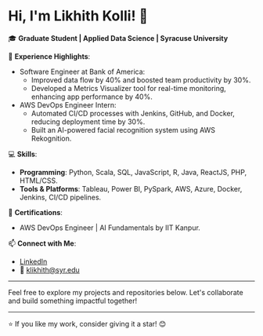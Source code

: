 # Hi, I'm Likhith Kolli! 👋

🎓 **Graduate Student | Applied Data Science | Syracuse University**

💼 **Experience Highlights**:
- Software Engineer at Bank of America:
  - Improved data flow by 40% and boosted team productivity by 30%.
  - Developed a Metrics Visualizer tool for real-time monitoring, enhancing app performance by 40%.
- AWS DevOps Engineer Intern:
  - Automated CI/CD processes with Jenkins, GitHub, and Docker, reducing deployment time by 30%.
  - Built an AI-powered facial recognition system using AWS Rekognition.

💻 **Skills**:
- **Programming**: Python, Scala, SQL, JavaScript, R, Java, ReactJS, PHP, HTML/CSS.
- **Tools & Platforms**: Tableau, Power BI, PySpark, AWS, Azure, Docker, Jenkins, CI/CD pipelines.


🌟 **Certifications**:
- AWS DevOps Engineer | AI Fundamentals by IIT Kanpur.

📫 **Connect with Me**:
- [LinkedIn](https://www.linkedin.com/in/likhithkolli)
- 📧 klikhith@syr.edu

---

Feel free to explore my projects and repositories below. Let's collaborate and build something impactful together!

---

⭐️ If you like my work, consider giving it a star! 😊
